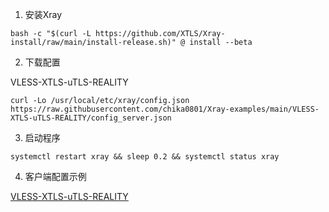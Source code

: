 1. 安装Xray

```
bash -c "$(curl -L https://github.com/XTLS/Xray-install/raw/main/install-release.sh)" @ install --beta
```

2. 下载配置

VLESS-XTLS-uTLS-REALITY

```
curl -Lo /usr/local/etc/xray/config.json https://raw.githubusercontent.com/chika0801/Xray-examples/main/VLESS-XTLS-uTLS-REALITY/config_server.json
```

3. 启动程序

```
systemctl restart xray && sleep 0.2 && systemctl status xray
```

4. 客户端配置示例

[VLESS-XTLS-uTLS-REALITY](https://github.com/chika0801/Xray-examples/tree/main/VLESS-XTLS-uTLS-REALITY)
